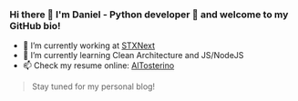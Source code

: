 ### Hi there 👋 I'm Daniel - Python developer 🐍 and welcome to my GitHub bio!

- 🔭 I’m currently working at [STXNext](https://www.stxnext.com/)
- 🌱 I’m currently learning Clean Architecture and JS/NodeJS
- 📫 Check my resume online: [AlTosterino](https://altosterino.com/)

> Stay tuned for my personal blog!

